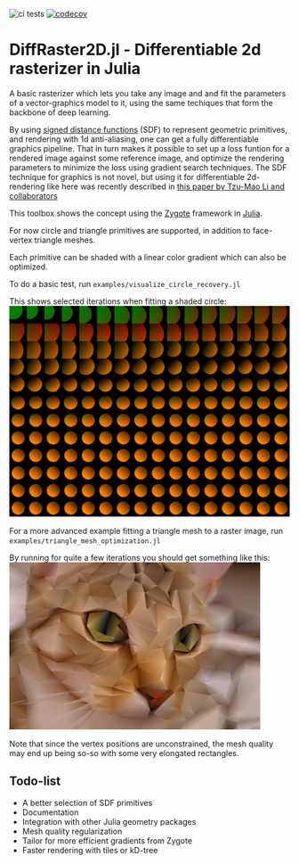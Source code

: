 ![ci tests](https://github.com/jtkornel/DiffRaster2D.jl/actions/workflows/main.yml/badge.svg)  [![codecov](https://codecov.io/gh/jtkornel/DiffRaster2D.jl/branch/main/graph/badge.svg?token=E59A020AY9)](https://codecov.io/gh/jtkornel/DiffRaster2D.jl)

# DiffRaster2D.jl - Differentiable 2d rasterizer in Julia

A basic rasterizer which lets you take any image and and fit the parameters of a vector-graphics model to it, using the same techiques that form the backbone of deep learning.

By using [signed distance functions](https://en.wikipedia.org/wiki/Signed_distance_function) (SDF) to represent geometric primitives, and rendering with 1d anti-aliasing, one can get a fully differentiable graphics pipeline. That in turn makes it possible to set up a loss funtion for a rendered image against some reference image, and optimize the rendering parameters to minimize the loss using gradient search techniques. The SDF technique for graphics is not novel, but using it for differentiable 2d-rendering like here was recently described in [this paper by Tzu-Mao Li and collaborators](https://people.csail.mit.edu/tzumao/diffvg/diffvg.pdf) 


This toolbox shows the concept using the [Zygote](https://github.com/FluxML/Zygote.jl) framework in [Julia](https://julialang.org).

For now circle and triangle primitives are supported, in addition to face-vertex triangle meshes.

Each primitive can be shaded with a linear color gradient which can also be optimized.

To do a basic test, run `examples/visualize_circle_recovery.jl`

This shows selected iterations when fitting a shaded circle:  
<img alt="visualize_circle_recovery" src="https://raw.githubusercontent.com/jtkornel/DiffRaster2D.jl/main/media/visualize_circle_recovery.png">

For a more advanced example fitting a triangle mesh to a raster image, run `examples/triangle_mesh_optimization.jl`

By running for quite a few iterations you should get something like this:  
<img alt="triangle_mesh_optimization" src="https://raw.githubusercontent.com/jtkornel/DiffRaster2D.jl/main/media/triangle_mesh_optimization.png">

Note that since the vertex positions are unconstrained, the mesh quality may end up being so-so with some very elongated rectangles.

## Todo-list

* A better selection of SDF primitives
* Documentation
* Integration with other Julia geometry packages
* Mesh quality regularization
* Tailor for more efficient gradients from Zygote 
* Faster rendering with tiles or kD-tree
